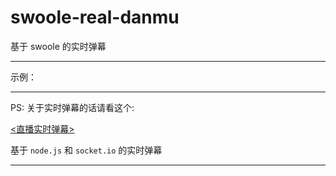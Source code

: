 # swoole-real-danmu

基于 swoole 的实时弹幕

---

示例：



---

PS: 关于实时弹幕的话请看这个: 

[<直播实时弹幕>](https://github.com/kof97/realtime-danmu.git)

基于 `node.js` 和 `socket.io` 的实时弹幕

---